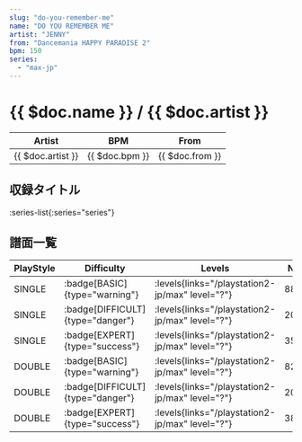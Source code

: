 ```yaml
---
slug: "do-you-remember-me"
name: "DO YOU REMEMBER ME"
artist: "JENNY"
from: "Dancemania HAPPY PARADISE 2"
bpm: 150
series:
  - "max-jp"
---
```


# {{ $doc.name }} / {{ $doc.artist }}

|Artist|BPM|From|
|------|---|----|
|{{ $doc.artist }}|{{ $doc.bpm }}|{{ $doc.from }}|

## 収録タイトル

:series-list{:series="series"}

## 譜面一覧

|PlayStyle|Difficulty|Levels|Notes|Movie|
|---------|----------|------|-----|-----|
|SINGLE| :badge[BASIC]{type="warning"}|<div class="field is-grouped is-grouped-multiline"> :levels{links="/playstation2-jp/max" level="?"}</div>|88/6||
|SINGLE| :badge[DIFFICULT]{type="danger"}|<div class="field is-grouped is-grouped-multiline"> :levels{links="/playstation2-jp/max" level="?"}</div>|203/6||
|SINGLE| :badge[EXPERT]{type="success"}|<div class="field is-grouped is-grouped-multiline"> :levels{links="/playstation2-jp/max" level="?"}</div>|358/9||
|DOUBLE| :badge[BASIC]{type="warning"}|<div class="field is-grouped is-grouped-multiline"> :levels{links="/playstation2-jp/max" level="?"}</div>|82/12||
|DOUBLE| :badge[DIFFICULT]{type="danger"}|<div class="field is-grouped is-grouped-multiline"> :levels{links="/playstation2-jp/max" level="?"}</div>|203/4||
|DOUBLE| :badge[EXPERT]{type="success"}|<div class="field is-grouped is-grouped-multiline"> :levels{links="/playstation2-jp/max" level="?"}</div>|381/15||
